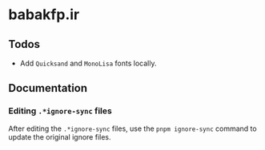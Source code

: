 # babakfp.ir

## Todos

- Add `Quicksand` and `MonoLisa` fonts locally.

## Documentation

### Editing `.*ignore-sync` files

After editing the `.*ignore-sync` files, use the `pnpm ignore-sync` command to update the original ignore files.
